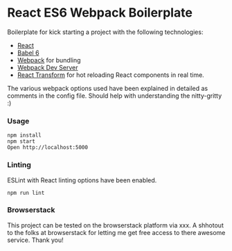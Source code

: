 # React ES6 Webpack Boilerplate

Boilerplate for kick starting a project with the following technologies:
* [React](https://github.com/facebook/react)
* [Babel 6](http://babeljs.io)
* [Webpack](http://webpack.github.io) for bundling
* [Webpack Dev Server](http://webpack.github.io/docs/webpack-dev-server.html)
* [React Transform](https://github.com/gaearon/react-transform-hmr) for hot reloading React components in real time.

The various webpack options used have been explained in detailed as comments in the config file. Should help with understanding the nitty-gritty :)


### Usage

```
npm install
npm start
Open http://localhost:5000
```

### Linting

ESLint with React linting options have been enabled.

```
npm run lint
```


### Browserstack

This project can be tested on the browserstack platform via xxx. A shhotout to the folks at <Icon> browserstack for letting me get free access to there awesome service. Thank you!


